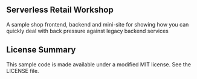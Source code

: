 ## Serverless Retail Workshop

A sample shop frontend, backend and mini-site for showing how you can quickly deal with back pressure against legacy backend services

## License Summary

This sample code is made available under a modified MIT license. See the LICENSE file.
